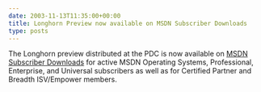 ```yaml
---
date: 2003-11-13T11:35:00+00:00
title: Longhorn Preview now available on MSDN Subscriber Downloads
type: posts
---
```

The Longhorn preview distributed at the PDC is now available on [MSDN Subscriber Downloads](https://msdn.microsoft.com/subscriptions/downloads) for active MSDN Operating Systems, Professional, Enterprise, and Universal subscribers as well as for Certified Partner and Breadth ISV/Empower members.

